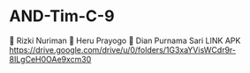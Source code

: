 # AND-Tim-C-9
👦 Rizki Nuriman 👦 Heru Prayogo 👧 Dian Purnama Sari
LINK APK https://drive.google.com/drive/u/0/folders/1G3xaYVisWCdr9r-8ILgCeH0OAe9xcm30
